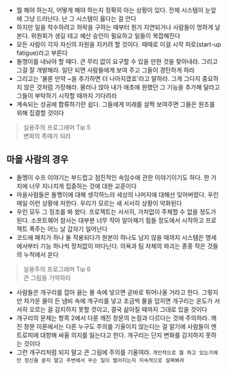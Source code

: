 - 뭘 해야 하는지, 어떻게 해야 하는지 정확히 아는 상황이 있다. 전체 시스템이 눈앞에 그냥 드러난다. 난 그 시스템이 옳다는 걸 안다
- 하지만 일을 착수하려고 허락을 구하는 때부터 뭔가 지연되거나 사람들이 멍하게 날 본다. 위원회가 생길 테고 예산 승인이 필요하고 일들이 복잡해진다
- 모든 사람이 각자 자신의 자원을 지키려 할 것이다. 때때로 이걸 시작 피로(start-up fatigue)라고 부른다
- 돌맹이를 내놔야 할 때다. 큰 무리 없이 요구할 수 있을 만한 것을 찾아내라. 그리고 그걸 잘 개발해라. 일단 되면 사람들에게 보여 주고 그들이 경탄하게 하라
- 그리고는 '물론 만약 ~을 추가하면 더 나아지겠죠'라고 말하라. 그게 그다지 중요하지 않은 것처럼 가장해라. 물러나 앉아 내가 애초에 원했던 그 기능을
추가해 달라고 그들이 부탁하기 시작할 때까지 기다려라
- 계속되는 성공에 합류하기란 쉽다. 그들에게 미래를 살짝 보여주면 그들은 원조를 위해 집결할 것이다

> 실용주의 프로그래머 Tip 5  
> 변화의 촉매가 되라

## 마을 사람의 경우

- 돌멩이 수프 이야기는 부드럽고 점진적인 속임수에 관한 이야기이기도 하다. 한 가지에 너무 지나치게 집중하는 것에 대한 교훈이다
- 마을사람들은 돌멩이에 대해 생각하느라 세상의 나머지에 대해선 잊어버렸다. 우린 매일 이런 상황에 처한다. 우리가 모르는 새 서서히 상황이 악화된다
- 우린 모두 그 징조를 봐 왔다. 프로젝트는 서서히, 가차없이 주체할 수 없을 정도가 된다. 소프트웨어 참사는 대부분 너무 작아 알아채기 힘들 정도에서 시작하고
프로젝트 폭주는 어느 날 갑자기 일어난다
- 코드에 패치가 하나 둘 적용되다가 원본이 하나도 남지 않을 때까지 시스템은 명세에서부터 기능 하나씩 정처없이 떠다닌다. 의욕과 팀 자체의 파괴는 종종 작은 것들의
누적에서 온다

> 실용주의 프로그래머 Tip 6  
> 큰 그림을 기억하라

- 사람들은 개구리를 잡아 끓는 물 속에 넣으면 곧바로 튀어나올 거라고 한다. 그렇지만 차가운 물이 든 냄비 속에 개구리를 넣고 조금씩 물을 덥히면 개구리는 온도가 서서히
오르는 걸 감지하지 못할 것이고, 결국 삶아질 때까지 그대로 있을 것이다
- 개구리의 문제는 항목 2에서 다룬 깨진 창문의 논점과 다르다는 것에 주의하라. 깨진 창문 이론에서는 다른 누구도 주의를 기울이지 않는다는 걸 알기에 사람들이 엔트로피에
대항해 싸울 의지를 잃는다고 한다. 개구리는 단지 변화를 감지하지 못하는 것이다
- 그런 개구리처럼 되지 말고 큰 그림에 주의를 기울여라. `개인적으로 뭘 하고 있는가에만 정신을 쏟지 말고 주변에서 무슨 일이 벌어지는지 지속적으로 살펴봐라`